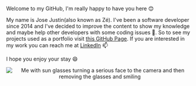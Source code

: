 Welcome to my GitHub, I'm really happy to have you here 😊

My name is Jose Justin(also known as Zé). I've been a software developer since 2014 and I've decided to improve the content to show my knowledge and maybe help other developers with some coding issues 🌱. So to see my projects used as a portfolio visit [this GitHub Page](https://zejustinn.github.io/portfolio/). If you are interested in my work you can reach me at [LinkedIn](https://www.linkedin.com/in/zejustinn/) 📫

I hope you enjoy your stay 😄

<p align="center">
  <img src="./public/youre_interested_right.gif" alt="Me with sun glasses turning a serious face to the camera and then removing the glasses and smiling" />
</p>
